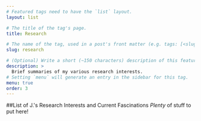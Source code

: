 ```yaml
---
# Featured tags need to have the `list` layout.
layout: list

# The title of the tag's page.
title: Research

# The name of the tag, used in a post's front matter (e.g. tags: [<slug>]).
slug: research

# (Optional) Write a short (~150 characters) description of this featured tag.
description: >
  Brief summaries of my various research interests.
# Setting `menu` will generate an entry in the sidebar for this tag.
menu: true
order: 3
---
```

##List of J.'s Research Interests and Current Fascinations
_Plenty_ of stuff to put here!


